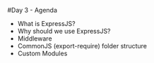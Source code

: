 #Day 3 - Agenda

* What is ExpressJS?
* Why should we use ExpressJS?
* Middleware
* CommonJS (export-require) folder structure
* Custom Modules